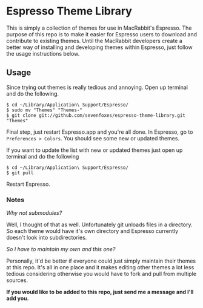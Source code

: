 # Espresso Theme Library

This is simply a collection of themes for use in MacRabbit's Espresso. The purpose of this repo is to make it easier for Espresso users to download and contribute to existing themes. Until the MacRabbit developers create a better way of installing and developing themes within Espresso, just follow the usage instructions below.


## Usage

Since trying out themes is really tedious and annoying. Open up terminal and do the following.

    $ cd ~/Library/Application\ Support/Espresso/
    $ sudo mv "Themes" "Themes-"
    $ git clone git://github.com/sevenfoxes/espresso-theme-library.git "Themes"

Final step, just restart Espresso.app and you're all done. In Espresso, go to `Preferences > Colors`. You should see some new or updated themes.

If you want to update the list with new or updated themes just open up terminal and do the following 

    $ cd ~/Library/Application\ Support/Espresso/
    $ git pull

Restart Espresso.

### Notes

*Why not submodules?*

Well, I thought of that as well. Unfortunately git unloads files in a directory. So each theme would have it's own directory and Espresso currently doesn't look into subdirectories.

*So I have to maintain my own and this one?*

Personally, it'd be better if everyone could just simply maintain their themes at this repo. It's all in one place and it makes editing other themes a lot less tedious considering otherwise you would have to fork and pull from multiple sources.

**If you would like to be added to this repo, just send me a message and I'll add you.**